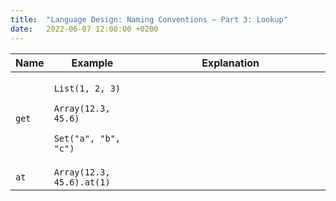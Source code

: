 ```yaml
---
title:  "Language Design: Naming Conventions – Part 3: Lookup"
date:   2022-06-07 12:00:00 +0200
---
```


<table class="table-medium">
  <thead>
    <tr>
      <th style="width: 7.5%">Name</th>
      <th style="width: 27.5%">Example</th>
      <th>Explanation</th>
    </tr>
  </thead>
  <tbody>
    <tr>
      <td><code>get</code></td>
      <td><p><code>List(1, 2, 3)</code></p><p><code>Array(12.3, 45.6)</code></p><p><code>Set("a", "b", "c")</code></p></td>
      <td>
        <ul>
        </ul>
      </td>
    </tr>
    <tr>
      <td><code>at</code></td>
      <td><code>Array(12.3, 45.6).at(1)</code></td>
      <td>
        <ul>
        </ul>
      </td>
    </tr>
  </tbody>
</table>
